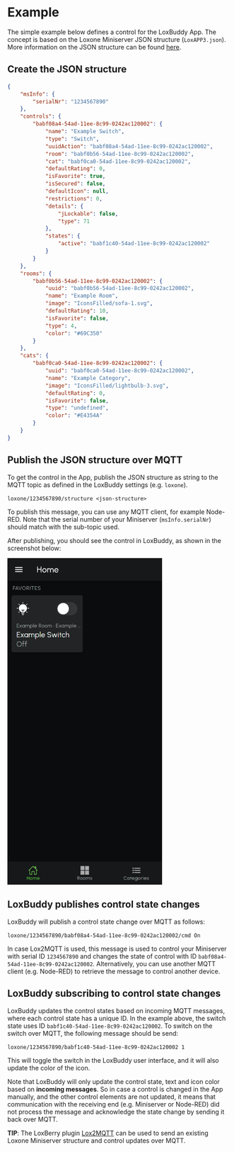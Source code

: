 # Example

The simple example below defines a control for the LoxBuddy App. The concept is based on the Loxone Miniserver JSON structure (`LoxAPP3.json`). More information on the JSON structure can be found [here][1].

## Create the JSON structure

```json
{
    "msInfo": {
        "serialNr": "1234567890"
    },
    "controls": {
        "babf08a4-54ad-11ee-8c99-0242ac120002": {
            "name": "Example Switch",
            "type": "Switch",
            "uuidAction": "babf08a4-54ad-11ee-8c99-0242ac120002",
            "room": "babf0b56-54ad-11ee-8c99-0242ac120002",
            "cat": "babf0ca0-54ad-11ee-8c99-0242ac120002",
            "defaultRating": 0,
            "isFavorite": true,
            "isSecured": false,
            "defaultIcon": null,
            "restrictions": 0,
            "details": {
                "jLockable": false,
                "type": 71
            },
            "states": {
                "active": "babf1c40-54ad-11ee-8c99-0242ac120002"
            }
        }
    },
    "rooms": {
        "babf0b56-54ad-11ee-8c99-0242ac120002": {
            "uuid": "babf0b56-54ad-11ee-8c99-0242ac120002",
            "name": "Example Room",
            "image": "IconsFilled/sofa-1.svg",
            "defaultRating": 10,
            "isFavorite": false,
            "type": 4,
            "color": "#69C350"
        }
    },
    "cats": {
        "babf0ca0-54ad-11ee-8c99-0242ac120002": {
            "uuid": "babf0ca0-54ad-11ee-8c99-0242ac120002",
            "name": "Example Category",
            "image": "IconsFilled/lightbulb-3.svg",
            "defaultRating": 0,
            "isFavorite": false,
            "type": "undefined",
            "color": "#E4354A"
        }
    }
}
```

## Publish the JSON structure over MQTT

To get the control in the App, publish the JSON structure as string to the MQTT topic as defined in the LoxBuddy settings (e.g. `loxone`).

```
loxone/1234567890/structure <json-structure>
```

To publish this message, you can use any MQTT client, for example Node-RED. Note that the serial number of your Miniserver (`msInfo.serialNr`) should match with the sub-topic used.

After publishing, you should see the control in LoxBuddy, as shown in the screenshot below:

<img src="https://github.com/nufke/LoxBerry-Plugin-LoxBuddy/blob/main/docs/screenshot_example.png" width="350">

## LoxBuddy publishes control state changes

LoxBuddy will publish a control state change over MQTT as follows:

```
loxone/1234567890/babf08a4-54ad-11ee-8c99-0242ac120002/cmd On
```

In case Lox2MQTT is used, this message is used to control your Miniserver with serial ID `1234567890` and changes the state of control with ID `babf08a4-54ad-11ee-8c99-0242ac120002`. Alternatively, you can use another MQTT client (e.g. Node-RED) to retrieve the message to control another device.

## LoxBuddy subscribing to control state changes

LoxBuddy updates the control states based on incoming MQTT messages, where each control state has a unique ID. In the example above, the switch state uses ID `babf1c40-54ad-11ee-8c99-0242ac120002`. To switch on the switch over MQTT, the following message should be send:

```
loxone/1234567890/babf1c40-54ad-11ee-8c99-0242ac120002 1
```

This will toggle the switch in the LoxBuddy user interface, and it will also update the color of the icon.

Note that LoxBuddy will only update the control state, text and icon color based on **incoming messages**. So in case a control is changed in the App manually, and the other control elements are not updated, it means that communication with the receiving end (e.g. Miniserver or Node-RED) did not process the message and acknowledge the state change by sending it back over MQTT.

**TIP**: The LoxBerry plugin [Lox2MQTT](https://github.com/nufke/LoxBerry-Plugin-Lox2MQTT) can be used to send an existing Loxone Miniserver structure and control updates over MQTT.

[1]: https://www.loxone.com/enen/kb/api/